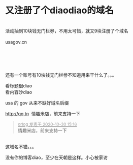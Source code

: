 # 又注册了个diaodiao的域名


<br />
活动抽到10块钱无门栏劵，不用太可惜，就又9块注册了个域名<br />
<br />
usagov.cn&nbsp; &nbsp;<br />
<br />
<br />
<img src="static/image/smiley/yct/008.gif" smilieid="39" border="0" alt="" /> <br />
<br />
<br />
<br />
还有一个账号有10块钱无门栏劵不知道用来干什么了。。。

看标题很diao<br />
看内容沙diao

usa 的 gov 从来不缺好域名后缀

<a href="http://qq.tn" target="_blank">http://qq.tn</a>&nbsp;&nbsp;情趣米店，前来支持一下&nbsp; &nbsp;&nbsp; &nbsp;&nbsp; &nbsp;&nbsp; &nbsp;&nbsp; &nbsp; 

<div class="quote"><blockquote><font size="2"><a href="https://www.hostloc.com/forum.php?mod=redirect&amp;goto=findpost&amp;pid=9375419&amp;ptid=760255" target="_blank"><font color="#999999">orlog 发表于 2020-10-30 15:16</font></a></font><br />
情趣米店，前来支持一下</blockquote></div><br />
这域名不错。。。 

没有你的博客diao，至少在天朝是这样。小心被家访
